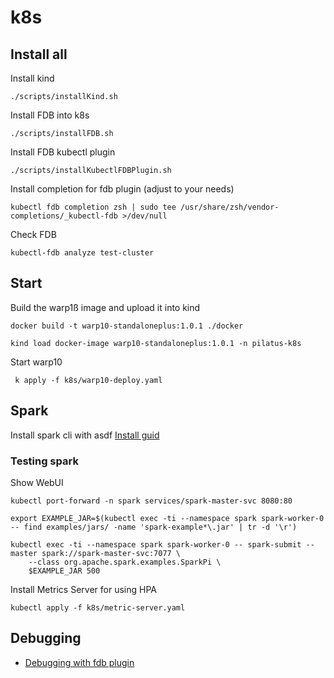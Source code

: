 # k8s

## Install all

Install kind
```shell
./scripts/installKind.sh
```

Install FDB into k8s
```shell
./scripts/installFDB.sh
```

Install FDB kubectl plugin
```shell
./scripts/installKubectlFDBPlugin.sh
```

Install completion for fdb plugin (adjust to your needs)
```shell
kubectl fdb completion zsh | sudo tee /usr/share/zsh/vendor-completions/_kubectl-fdb >/dev/null
```

Check FDB 
```shell
kubectl-fdb analyze test-cluster
```

## Start

Build the warp1ß image and upload it into kind
```shell
docker build -t warp10-standaloneplus:1.0.1 ./docker

kind load docker-image warp10-standaloneplus:1.0.1 -n pilatus-k8s
```

Start warp10
```shell
 k apply -f k8s/warp10-deploy.yaml 
```

## Spark

Install spark cli with asdf
[Install guid](https://github.com/jeffryang24/asdf-spark)

### Testing spark

Show WebUI
```shell
kubectl port-forward -n spark services/spark-master-svc 8080:80
```

```shell
export EXAMPLE_JAR=$(kubectl exec -ti --namespace spark spark-worker-0 -- find examples/jars/ -name 'spark-example*\.jar' | tr -d '\r')

kubectl exec -ti --namespace spark spark-worker-0 -- spark-submit --master spark://spark-master-svc:7077 \
    --class org.apache.spark.examples.SparkPi \
    $EXAMPLE_JAR 500 
```

Install Metrics Server for using HPA
```shell
kubectl apply -f k8s/metric-server.yaml
```

## Debugging

* [Debugging with fdb plugin](https://github.com/FoundationDB/fdb-kubernetes-operator/blob/main/docs/manual/debugging.md)